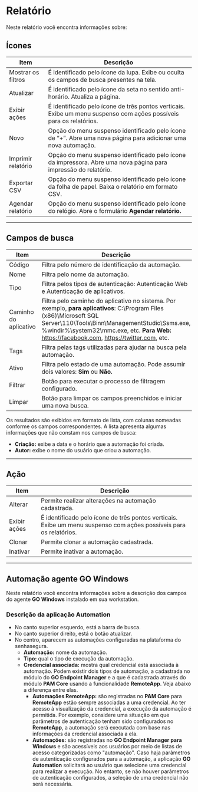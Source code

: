 # Relatório

Neste relatório você encontra informações sobre:

## Ícones
| Item | Descrição |
| --- | --- |
| 	Mostrar os filtros	|	É identificado pelo ícone da lupa. Exibe ou oculta os campos de busca presentes na tela.	|
| 	Atualizar	|	É identificado pelo ícone da seta no sentido anti-horário. Atualiza a página.	|
| 	Exibir ações	|	É identificado pelo ícone de três pontos verticais. Exibe um menu suspenso com ações possíveis para os relatórios.	|
| 	Novo	|	Opção do menu suspenso identificado pelo ícone de “+”. Abre uma nova página para adicionar uma nova automação.	|
| 	Imprimir relatório	|	Opção do menu suspenso identificado pelo ícone da impressora. Abre uma nova página para impressão do relatório.	|
| 	Exportar CSV |	Opção do menu suspenso identificado pelo ícone da folha de papel. Baixa o relatório em formato CSV.	|
| 	Agendar relatório	|	Opção do menu suspenso identificado pelo ícone do relógio. Abre o formulário **Agendar relatório.**	|

* * *

## Campos de busca
| Item | Descrição |
| --- | --- |
| 	Código	|	Filtra pelo número de identificação da automação.	|
| 	Nome	|	Filtra pelo nome da automação.	|
|  Tipo | Filtra pelos tipos de autenticação: Autenticação Web e Autenticação de aplicativos. |
|  Caminho do aplicativo | Filtra pelo caminho do aplicativo no sistema. Por exemplo, **para aplicativos**: C:\Program Files (x86)\Microsoft SQL Server\110\Tools\Binn\ManagementStudio\Ssms.exe, %windir%\system32\mmc.exe, etc. **Para Web:** https://facebook.com, https://twitter.com, etc. |
| 	Tags	|	Filtra pelas tags utilizadas para ajudar na busca pela automação.	|
| 	Ativo	|	Filtra pelo estado de uma automação. Pode assumir dois valores: **Sim** ou **Não.**	|
| 	Filtrar	|	Botão para executar o processo de filtragem configurado.	|
| 	Limpar	|	Botão para limpar os campos preenchidos e iniciar uma nova busca.	|

Os resultados são exibidos em formato de lista, com colunas nomeadas conforme os campos correspondentes. A lista apresenta algumas informações que não constam nos campos de busca:

* **Criação:** exibe a data e o horário que a automação foi criada.	
* **Autor:** exibe o nome do usuário que criou a automação.

* * *

## Ação
| Item | Descrição |
| --- | --- |
| 	Alterar	|	Permite realizar alterações na automação cadastrada.	|
| 	Exibir ações |	É identificado pelo ícone de três pontos verticais. Exibe um menu suspenso com ações possíveis para os relatórios.	|
| 	Clonar	|	Permite clonar a automação cadastrada.	|
| 	Inativar  |	Permite inativar a automação.	|

* * *

## Automação agente GO Windows
Neste relatório você encontra informações sobre a descrição dos campos do agente **GO Windows** instalado em sua workstation.

### Descrição da aplicação Automation

* No canto superior esquerdo, está a barra de busca.
* No canto superior direito, está o botão atualizar.
* No centro, aparecem as automações configuradas na plataforma do senhasegura.
    * **Automação:** nome da automação.
    * **Tipo:** qual o tipo de execução da automação.
    * **Credencial associada:** mostra qual credencial está associada à automação. Podem existir dois tipos de automação, a cadastrada no módulo do **GO Endpoint Manager** e a que é cadastrada através do módulo **PAM Core** usando a funcionalidade **RemoteApp**. Veja abaixo a diferença entre elas.
        * **Automações RemoteApp:** são registradas no **PAM Core** para **RemoteApp** estão sempre associadas a uma credencial. Ao ter acesso à visualização da credencial, a execução da automação é permitida. Por exemplo, considere uma situação em que parâmetros de autenticação tenham sido configurados no **RemoteApp**, a automação será executada com base nas informações da credencial associada a ela.
        * **Automações:** são registradas no **GO Endpoint Manager para Windows** e são acessíveis aos usuários por meio de listas de acesso categorizadas como "automação". Caso haja parâmetros de autenticação configurados para a automação, a aplicação **GO Automation** solicitará ao usuário que selecione uma credencial para realizar a execução. No entanto, se não houver parâmetros de autenticação configurados, a seleção de uma credencial não será necessária.